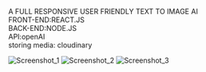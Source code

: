 A FULL RESPONSIVE USER FRIENDLY TEXT TO IMAGE AI<br>
FRONT-END:REACT.JS<br>
BACK-END:NODE.JS<br>
API:openAI<br>
storing media: cloudinary<br>


![Screenshot_1](https://user-images.githubusercontent.com/92365477/215885091-b76bcf7f-5411-4c3f-bdf4-f5df787ef4cf.png)
![Screenshot_2](https://user-images.githubusercontent.com/92365477/215885191-be1bc759-53f6-47c5-b6be-57e8e1e69306.png)
![Screenshot_3](https://user-images.githubusercontent.com/92365477/215885203-927660c6-128b-4ad5-8803-35e755796ffb.png)

